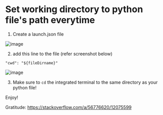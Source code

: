  # Set working directory to python file's path everytime
 
 1. Create a launch.json file

![image](https://user-images.githubusercontent.com/78267371/209951846-3bb608bd-f6f8-4c71-9f08-96904c3320f9.png)

2. add this line to the file (refer screenshot below)

```
"cwd": "${fileDirname}"
```

![image](https://user-images.githubusercontent.com/78267371/209951932-c837557a-dd39-4a1f-a95c-0ac662eef0be.png)

3. Make sure to ```cd``` the integrated terminal to the same directory as your python file!


Enjoy!

Gratitude: https://stackoverflow.com/a/56776620/12075599
